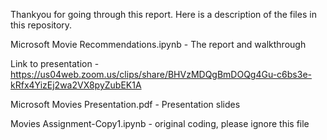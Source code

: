 
Thankyou for going through this report. Here is a description of the files in this repository.

Microsoft Movie Recommendations.ipynb - The report and walkthrough 

Link to presentation - https://us04web.zoom.us/clips/share/BHVzMDQgBmDOQg4Gu-c6bs3e-kRfx4YizEj2wa2VX8pyZubEK1A

Microsoft Movies Presentation.pdf - Presentation slides

Movies Assignment-Copy1.ipynb - original coding, please ignore this file



